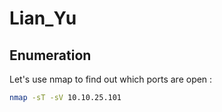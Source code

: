 # Lian_Yu


## Enumeration
Let's use nmap to find out which ports are open :

```bash
nmap -sT -sV 10.10.25.101
```
